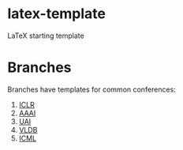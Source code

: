 # latex-template
LaTeX starting template

# Branches
Branches have templates for common conferences:
1. [ICLR](https://github.com/DanFu09/latex-template/tree/iclr)
2. [AAAI](https://github.com/DanFu09/latex-template/tree/aaai)
3. [UAI](https://github.com/DanFu09/latex-template/tree/uai)
4. [VLDB](https://github.com/DanFu09/latex-template/tree/vldb)
5. [ICML](https://github.com/DanFu09/latex-template/tree/icml)
